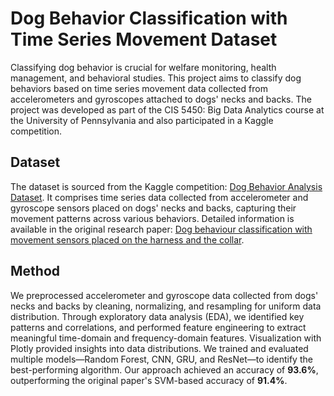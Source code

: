 # Dog Behavior Classification with Time Series Movement Dataset

Classifying dog behavior is crucial for welfare monitoring, health management, and behavioral studies. This project aims to classify dog behaviors based on time series movement data collected from accelerometers and gyroscopes attached to dogs' necks and backs.  The project was developed as part of the CIS 5450: Big Data Analytics course at the University of Pennsylvania and also participated in a Kaggle competition.

## Dataset

The dataset is sourced from the Kaggle competition: [Dog Behavior Analysis Dataset](https://www.kaggle.com/datasets/arashnic/animal-behavior-analysis/data). It comprises time series data collected from accelerometer and gyroscope sensors placed on dogs' necks and backs, capturing their movement patterns across various behaviors. Detailed information is available in the original research paper: [Dog behaviour classification with movement sensors placed on the harness and the collar](https://www.sciencedirect.com/science/article/pii/S0168159121001805).

## Method

We preprocessed accelerometer and gyroscope data collected from dogs' necks and backs by cleaning, normalizing, and resampling for uniform data distribution. Through exploratory data analysis (EDA), we identified key patterns and correlations, and performed feature engineering to extract meaningful time-domain and frequency-domain features. Visualization with Plotly provided insights into data distributions. We trained and evaluated multiple models—Random Forest, CNN, GRU, and ResNet—to identify the best-performing algorithm. Our approach achieved an accuracy of **93.6%**, outperforming the original paper's SVM-based accuracy of **91.4%**.

